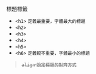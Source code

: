 標題標籤
- `<h1>` <small>定義最重要，字體最大的標題</small>
- `<h2>`
- `<h3>`
- `<h4>`
- `<h5>`
- `<h6>` <small>定義較不重要，字體最小的標題</small>

><s>`align` <small>設定標題的對齊方式</small></s>
